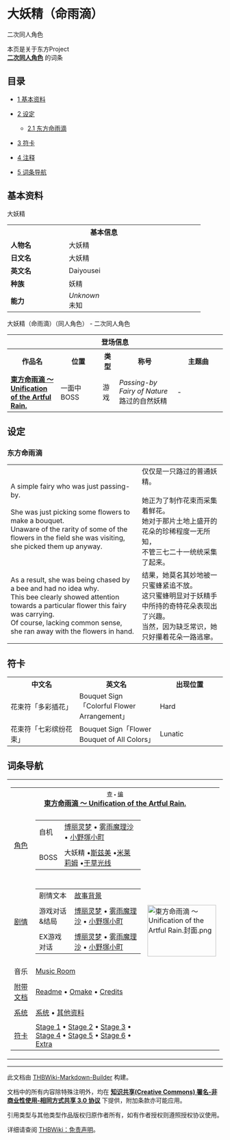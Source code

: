 # 大妖精（命雨滴）

<!-- source html: G:\repos\THBWiki-Markdown-Builder\THBWikiMarkdown\Temp\main\a\a2\ns0%3A%E5%A4%A7%E5%A6%96%E7%B2%BE%EF%BC%88%E5%91%BD%E9%9B%A8%E6%BB%B4%EF%BC%89.html -->

二次同人角色

本页是关于东方Project  
 **[二次同人角色](./二次角色列表.md)** 的词条

## 目录

- [1 基本资料](#基本资料)
- [2 设定](#设定)

  - [2.1 东方命雨滴](#东方命雨滴)



- [3 符卡](#符卡)
- [4 注释](#注释)
- [5 词条导航](#词条导航)





## 基本资料
[](./文件-大妖精（命雨滴）.png.md)  [](./文件-大妖精（命雨滴）.png.md)大妖精

<table>
<tbody><tr>
<th colspan="2">基本信息</th>
</tr>
<tr>
<td style="width:120px"><b>人物名</b></td><td style="min-width:300px">大妖精</td>
</tr><tr><td><b>日文名</b></td><td>大妖精</td></tr><tr><td><b>英文名</b></td><td>Daiyousei</td></tr><tr><td><b>种族</b></td><td>妖精</td></tr><tr><td><b>能力</b></td><td><i>Unknown</i><br>未知</td></tr></tbody></table>

大妖精（命雨滴）（同人角色） - 二次同人角色

<table>
<tbody><tr>
<th colspan="5">登场信息</th>
</tr><tr><th><b>作品名</b></th><th><b>位置</b></th><th><b>类型</b></th><th><b>称号</b></th><th><b>主题曲</b></th></tr><tr><td rowspan="1" style="width:120px"><b><a href="./東方命雨滴_～_Unification_of_the_Artful_Rain..md" title="東方命雨滴 ～ Unification of the Artful Rain.">東方命雨滴 ～ Unification of the Artful Rain.</a></b></td><td style="width:130px">一面中BOSS</td><td class="bg-color-danger-30" style="width:30px;">游戏</td><td style="width:180px"><i>Passing-by Fairy of Nature</i><br>路过的自然妖精</td><td style="width:200px">-</td></tr></tbody></table>



## 设定

### 东方命雨滴

<table><tbody><tr class="tt-content" id="东方命雨滴-1" data-pos="&#91;&quot;\u4e1c\u65b9\u547d\u96e8\u6ef4&quot;,1&#93;"><td class="tt-ja" lang="ja"><div class="poem">A simple fairy who was just passing-by.<br><br>She was just picking some flowers to make a bouquet. <br>Unaware of the rarity of some of the flowers in the field she was visiting,<br>she picked them up anyway.</div></td><td class="tt-zh" lang="zh"><div class="poem">仅仅是一只路过的普通妖精。<br><br>她正为了制作花束而采集着鲜花。<br>她对于那片土地上盛开的花朵的珍稀程度一无所知，<br>不管三七二十一统统采集了起来。</div></td></tr><tr class="tt-content" id="东方命雨滴-2" data-pos="&#91;&quot;\u4e1c\u65b9\u547d\u96e8\u6ef4&quot;,2&#93;"><td class="tt-ja" lang="ja"><div class="poem">As a result, she was being chased by a bee and had no idea why. <br>This bee clearly showed attention towards a particular flower this fairy was carrying.<br>Of course, lacking common sense, she ran away with the flowers in hand.</div></td><td class="tt-zh" lang="zh"><div class="poem">结果，她莫名其妙地被一只蜜蜂紧追不放。<br>这只蜜蜂明显对于妖精手中所持的奇特花朵表现出了兴趣。<br>当然，因为缺乏常识，她只好攥着花朵一路逃窜。<br></div></td></tr></tbody></table>



## 符卡

<table><tbody><tr><th><b>中文名</b></th><th><b>英文名</b></th><th><b>出现位置</b></th></tr><tr><td style="width:200px">花束符「多彩插花」</td><td style="width:200px">Bouquet Sign「Colorful Flower Arrangement」</td><td style="width:180px">Hard</td></tr>
<tr><td style="width:200px">花束符「七彩缤纷花束」</td><td style="width:200px">Bouquet Sign「Flower Bouquet of All Colors」</td><td style="width:180px">Lunatic</td></tr></tbody></table>




## 词条导航
  
  

<table><tbody><tr><td><table cellspacing="0" class="nowraplinks mw-collapsible mw-collapsed" style="width:100%;;;"><tbody><tr><th style=";" colspan="3" class="navbox-title"><div class="navbar"><div class="noprint plainlinksneverexpand" style="background-color:transparent; padding:0; font-weight:normal; font-size:80%; white-space:nowrap;"><a href="./東方命雨滴_～_Unification_of_the_Artful_Rain.-导航.md" title="東方命雨滴 ～ Unification of the Artful Rain./导航"><span style=";;border:none;" title="查看这个模板">查</span></a>&#160;<span style="font-size:80%;">•</span>&#160;<a href="/index.php?title=%E6%9D%B1%E6%96%B9%E5%91%BD%E9%9B%A8%E6%BB%B4_%EF%BD%9E_Unification_of_the_Artful_Rain./%E5%AF%BC%E8%88%AA&amp;action=edit"><span style=";;border:none;" title="您可以编辑这个模板。请在储存变更之前先预览">编</span></a></div></div><span><a href="./東方命雨滴_～_Unification_of_the_Artful_Rain..md" title="東方命雨滴 ～ Unification of the Artful Rain.">東方命雨滴 ～ Unification of the Artful Rain.</a></span></th></tr><tr><td></td></tr><tr><td class="navbox-group" style=";;"><a href="./東方命雨滴_～_Unification_of_the_Artful_Rain.-角色设定.md" title="東方命雨滴 ～ Unification of the Artful Rain./角色设定">角色</a></td><td style=";;" class="navbox-list navbox-odd"><div></div><table cellspacing="0" class="nowraplinks navbox-subgroup" style="width:100%;;;;"><tbody><tr><td class="navbox-group" style=";;"><div>自机</div></td><td style=";;" class="navbox-list navbox-odd"><div><a href="./東方命雨滴_～_Unification_of_the_Artful_Rain.-角色设定.md" title="東方命雨滴 ～ Unification of the Artful Rain./角色设定">博丽灵梦</a> &#8226; <a href="./東方命雨滴_～_Unification_of_the_Artful_Rain.-角色设定.md" title="東方命雨滴 ～ Unification of the Artful Rain./角色设定">雾雨魔理沙</a> &#8226; <a href="./東方命雨滴_～_Unification_of_the_Artful_Rain.-角色设定.md" title="東方命雨滴 ～ Unification of the Artful Rain./角色设定">小野塚小町</a></div></td></tr><tr><td></td></tr><tr><td class="navbox-group" style=";;"><div>BOSS</div></td><td style=";;" class="navbox-list navbox-even"><div><a class="mw-selflink selflink">大妖精</a> &#8226;<a href="./斯兹美.md" title="斯兹美">斯兹美</a> &#8226;<a href="./米莱莉姆.md" title="米莱莉姆">米莱莉姆</a> &#8226;<a href="./干草光线.md" title="干草光线">干草光线</a></div></td></tr></tbody></table><div></div></td><td class="navbox-image" style="" rowspan="11"><a href="./文件-東方命雨滴_～_Unification_of_the_Artful_Rain.封面.png.md" class="image"><img alt="東方命雨滴 ～ Unification of the Artful Rain.封面.png" src="https://upload.thwiki.cc/thumb/f/f0/%E6%9D%B1%E6%96%B9%E5%91%BD%E9%9B%A8%E6%BB%B4_%EF%BD%9E_Unification_of_the_Artful_Rain.%E5%B0%81%E9%9D%A2.png/160px-%E6%9D%B1%E6%96%B9%E5%91%BD%E9%9B%A8%E6%BB%B4_%EF%BD%9E_Unification_of_the_Artful_Rain.%E5%B0%81%E9%9D%A2.png" decoding="async" loading="lazy" width="160" height="120" srcset="https://upload.thwiki.cc/thumb/f/f0/%E6%9D%B1%E6%96%B9%E5%91%BD%E9%9B%A8%E6%BB%B4_%EF%BD%9E_Unification_of_the_Artful_Rain.%E5%B0%81%E9%9D%A2.png/240px-%E6%9D%B1%E6%96%B9%E5%91%BD%E9%9B%A8%E6%BB%B4_%EF%BD%9E_Unification_of_the_Artful_Rain.%E5%B0%81%E9%9D%A2.png 1.5x, https://upload.thwiki.cc/thumb/f/f0/%E6%9D%B1%E6%96%B9%E5%91%BD%E9%9B%A8%E6%BB%B4_%EF%BD%9E_Unification_of_the_Artful_Rain.%E5%B0%81%E9%9D%A2.png/320px-%E6%9D%B1%E6%96%B9%E5%91%BD%E9%9B%A8%E6%BB%B4_%EF%BD%9E_Unification_of_the_Artful_Rain.%E5%B0%81%E9%9D%A2.png 2x" data-file-width="640" data-file-height="480"></a></td></tr><tr><td></td></tr><tr><td class="navbox-group" style=";;"><a href="./東方命雨滴_～_Unification_of_the_Artful_Rain.-设定与剧情.md" title="東方命雨滴 ～ Unification of the Artful Rain./设定与剧情">剧情</a></td><td style=";;" class="navbox-list navbox-even"><div></div><table cellspacing="0" class="nowraplinks navbox-subgroup" style="width:100%;;;;"><tbody><tr><td class="navbox-group" style=";;"><div>剧情文本</div></td><td style=";;" class="navbox-list navbox-odd"><div><a href="./東方命雨滴_～_Unification_of_the_Artful_Rain.-设定与剧情.md" title="東方命雨滴 ～ Unification of the Artful Rain./设定与剧情">故事背景</a></div></td></tr><tr><td></td></tr><tr><td class="navbox-group" style=";;"><div>游戏对话&amp;结局</div></td><td style=";;" class="navbox-list navbox-even"><div><a href="./東方命雨滴_～_Unification_of_the_Artful_Rain.-设定与剧情-博丽灵梦.md" title="東方命雨滴 ～ Unification of the Artful Rain./设定与剧情/博丽灵梦">博丽灵梦</a> &#8226; <a href="./東方命雨滴_～_Unification_of_the_Artful_Rain.-设定与剧情-雾雨魔理沙.md" title="東方命雨滴 ～ Unification of the Artful Rain./设定与剧情/雾雨魔理沙">雾雨魔理沙</a> &#8226; <a href="/index.php?title=%E6%9D%B1%E6%96%B9%E5%91%BD%E9%9B%A8%E6%BB%B4_%EF%BD%9E_Unification_of_the_Artful_Rain./%E8%AE%BE%E5%AE%9A%E4%B8%8E%E5%89%A7%E6%83%85/%E5%B0%8F%E9%87%8E%E5%A1%9A%E5%B0%8F%E7%94%BA&amp;action=edit&amp;redlink=1" class="new" title="東方命雨滴 ～ Unification of the Artful Rain./设定与剧情/小野塚小町（页面不存在）">小野塚小町</a></div></td></tr><tr><td></td></tr><tr><td class="navbox-group" style=";;"><div>EX游戏对话</div></td><td style=";;" class="navbox-list navbox-odd"><div><a href="/index.php?title=%E6%9D%B1%E6%96%B9%E5%91%BD%E9%9B%A8%E6%BB%B4_%EF%BD%9E_Unification_of_the_Artful_Rain./%E8%AE%BE%E5%AE%9A%E4%B8%8E%E5%89%A7%E6%83%85/%E5%8D%9A%E4%B8%BD%E7%81%B5%E6%A2%A6EX&amp;action=edit&amp;redlink=1" class="new" title="東方命雨滴 ～ Unification of the Artful Rain./设定与剧情/博丽灵梦EX（页面不存在）">博丽灵梦</a> &#8226; <a href="/index.php?title=%E6%9D%B1%E6%96%B9%E5%91%BD%E9%9B%A8%E6%BB%B4_%EF%BD%9E_Unification_of_the_Artful_Rain./%E8%AE%BE%E5%AE%9A%E4%B8%8E%E5%89%A7%E6%83%85/%E9%9B%BE%E9%9B%A8%E9%AD%94%E7%90%86%E6%B2%99EX&amp;action=edit&amp;redlink=1" class="new" title="東方命雨滴 ～ Unification of the Artful Rain./设定与剧情/雾雨魔理沙EX（页面不存在）">雾雨魔理沙</a> &#8226; <a href="/index.php?title=%E6%9D%B1%E6%96%B9%E5%91%BD%E9%9B%A8%E6%BB%B4_%EF%BD%9E_Unification_of_the_Artful_Rain./%E8%AE%BE%E5%AE%9A%E4%B8%8E%E5%89%A7%E6%83%85/%E5%B0%8F%E9%87%8E%E5%A1%9A%E5%B0%8F%E7%94%BAEX&amp;action=edit&amp;redlink=1" class="new" title="東方命雨滴 ～ Unification of the Artful Rain./设定与剧情/小野塚小町EX（页面不存在）">小野塚小町</a></div></td></tr></tbody></table><div></div></td></tr><tr><td></td></tr><tr><td class="navbox-group" style=";;">音乐</td><td style=";;" class="navbox-list navbox-even"><div><a href="./東方命雨滴_～_Unification_of_the_Artful_Rain.-音乐.md" title="東方命雨滴 ～ Unification of the Artful Rain./音乐">Music Room</a></div></td></tr><tr><td></td></tr><tr><td class="navbox-group" style=";;"><a href="/%E6%9D%B1%E6%96%B9%E5%91%BD%E9%9B%A8%E6%BB%B4_%EF%BD%9E_Unification_of_the_Artful_Rain./%E8%AE%BE%E5%AE%9A%E4%B8%8E%E5%89%A7%E6%83%85#附带文档" title="東方命雨滴 ～ Unification of the Artful Rain./设定与剧情">附带文档</a></td><td style=";;" class="navbox-list navbox-odd"><div><a href="./東方命雨滴_～_Unification_of_the_Artful_Rain.-设定与剧情-readme.md" title="東方命雨滴 ～ Unification of the Artful Rain./设定与剧情/readme">Readme</a> &#8226; <a href="./東方命雨滴_～_Unification_of_the_Artful_Rain.-设定与剧情-omake.md" title="東方命雨滴 ～ Unification of the Artful Rain./设定与剧情/omake">Omake</a>  &#8226; <a href="./東方命雨滴_～_Unification_of_the_Artful_Rain.-设定与剧情-credits.md" title="東方命雨滴 ～ Unification of the Artful Rain./设定与剧情/credits">Credits</a></div></td></tr><tr><td></td></tr><tr><td class="navbox-group" style=";;"><a href="/index.php?title=%E6%9D%B1%E6%96%B9%E5%91%BD%E9%9B%A8%E6%BB%B4_%EF%BD%9E_Unification_of_the_Artful_Rain./%E7%B3%BB%E7%BB%9F&amp;action=edit&amp;redlink=1" class="new" title="東方命雨滴 ～ Unification of the Artful Rain./系统（页面不存在）">系统</a></td><td style=";;" class="navbox-list navbox-even"><div><a href="/index.php?title=%E6%9D%B1%E6%96%B9%E5%91%BD%E9%9B%A8%E6%BB%B4_%EF%BD%9E_Unification_of_the_Artful_Rain./%E7%B3%BB%E7%BB%9F&amp;action=edit&amp;redlink=1" class="new" title="東方命雨滴 ～ Unification of the Artful Rain./系统（页面不存在）">系统</a> &#8226; <a href="/index.php?title=%E6%9D%B1%E6%96%B9%E5%91%BD%E9%9B%A8%E6%BB%B4_%EF%BD%9E_Unification_of_the_Artful_Rain./%E5%85%B6%E4%BB%96&amp;action=edit&amp;redlink=1" class="new" title="東方命雨滴 ～ Unification of the Artful Rain./其他（页面不存在）">其他资料</a></div></td></tr><tr><td></td></tr><tr><td class="navbox-group" style=";;"><a href="./東方命雨滴_～_Unification_of_the_Artful_Rain.-符卡.md" title="東方命雨滴 ～ Unification of the Artful Rain./符卡">符卡</a></td><td style=";;" class="navbox-list navbox-odd"><div><a href="./東方命雨滴_～_Unification_of_the_Artful_Rain.-符卡-Stage_1.md" title="東方命雨滴 ～ Unification of the Artful Rain./符卡/Stage 1">Stage 1</a> &#8226; <a href="./東方命雨滴_～_Unification_of_the_Artful_Rain.-符卡-Stage_2.md" title="東方命雨滴 ～ Unification of the Artful Rain./符卡/Stage 2">Stage 2</a> &#8226; <a href="./東方命雨滴_～_Unification_of_the_Artful_Rain.-符卡-Stage_3.md" title="東方命雨滴 ～ Unification of the Artful Rain./符卡/Stage 3">Stage 3</a> &#8226; <a href="/index.php?title=%E6%9D%B1%E6%96%B9%E5%91%BD%E9%9B%A8%E6%BB%B4_%EF%BD%9E_Unification_of_the_Artful_Rain./%E7%AC%A6%E5%8D%A1/Stage_4&amp;action=edit&amp;redlink=1" class="new" title="東方命雨滴 ～ Unification of the Artful Rain./符卡/Stage 4（页面不存在）">Stage 4</a> &#8226; <a href="/index.php?title=%E6%9D%B1%E6%96%B9%E5%91%BD%E9%9B%A8%E6%BB%B4_%EF%BD%9E_Unification_of_the_Artful_Rain./%E7%AC%A6%E5%8D%A1/Stage_5&amp;action=edit&amp;redlink=1" class="new" title="東方命雨滴 ～ Unification of the Artful Rain./符卡/Stage 5（页面不存在）">Stage 5</a> &#8226; <a href="/index.php?title=%E6%9D%B1%E6%96%B9%E5%91%BD%E9%9B%A8%E6%BB%B4_%EF%BD%9E_Unification_of_the_Artful_Rain./%E7%AC%A6%E5%8D%A1/Stage_6&amp;action=edit&amp;redlink=1" class="new" title="東方命雨滴 ～ Unification of the Artful Rain./符卡/Stage 6（页面不存在）">Stage 6</a> &#8226; <a href="/index.php?title=%E6%9D%B1%E6%96%B9%E5%91%BD%E9%9B%A8%E6%BB%B4_%EF%BD%9E_Unification_of_the_Artful_Rain./%E7%AC%A6%E5%8D%A1/Extra&amp;action=edit&amp;redlink=1" class="new" title="東方命雨滴 ～ Unification of the Artful Rain./符卡/Extra（页面不存在）">Extra</a></div></td></tr></tbody></table></td></tr></tbody></table>


  
  

  





---

此文档由 [THBWiki-Markdown-Builder](https://github.com/Delsin-Yu/THBWiki-Markdown-Builder) 构建。

文档中的所有内容除特殊注明外，均在 [**知识共享(Creative Commons) 署名-非商业性使用-相同方式共享 3.0 协议**](https://creativecommons.org/licenses/by-sa/3.0/deed.zh-hans) 下提供，附加条款亦可能应用。

引用类型与其他类型作品版权归原作者所有，如有作者授权则遵照授权协议使用。

详细请查阅 [THBWiki：免责声明](https://thbwiki.cc/THBWiki:%E5%85%8D%E8%B4%A3%E5%A3%B0%E6%98%8E)。

